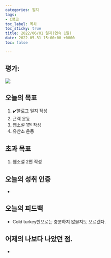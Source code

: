 ```yaml
---
categories: 일지
tags:
- C랭크
toc_label: 목차
toc_sticky: true
title: 2022/06/01 일지(연속 1일)
date: 2022-05-31 15:00:00 +0000
toc: false

---
```

## 평가:

![](/blog/assets/images/c_rank.webp)

## 오늘의 목표

1. :heavy_check_mark:블로그 일지 작성
2. 근력 운동
3. 웹소설 1편 작성
4. 유산소 운동

## 초과 목표

1. 웹소설 2편 작성

## 오늘의 성취 인증

* 

## 오늘의 피드백

* Cold turkey만으로는 충분하지 않을지도 모르겠다.

## 어제의 나보다 나았던 점.

* 